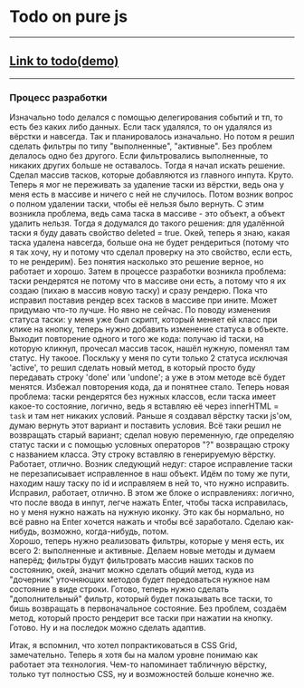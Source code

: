 # Todo on pure js

---

## [Link to todo(demo)](https://junfrenkixp.github.io/todo-js/)


---

### Процесс разработки

Изначально todo делался с помощью делегирования событий и тп, то есть без каких либо данных. Если таск удалялся, то он удалялся из вёрстки и навсегда. 
Так и планировалось изначально. Но потом я решил сделать фильтры по типу "выполненные", "активные". Без проблем делалось одно без другого. 
Если фильтровались выполненные, то никаких других больше не оставалось. Тогда я начал искать решение. Сделал массив тасков, которые добавляются из главного инпута. Круто. 
Теперь я мог не переживать за удаление таски из вёрстки, ведь она у меня есть в массиве и ничего с ней не случилось. 
Потом возник вопрос о полном удалении таски, чтобы её нельзя было вернуть. С этим возникла проблема, ведь сама таска в массиве - это объект, а объект удалить нельзя.
Тогда я додумался до такого решения: для удалённой таски я буду давать свойство deleted = true. Окей, теперь я знаю, какая таска удалена навсегда, 
больше она не будет рендериться (потому что я так хочу, ну и потому что сделал проверку на это свойство, если есть, то не рендерим). Без понятия насколько это решение верное, 
но работает и хорошо. Затем в процессе разработки возникла проблема: таски рендерятся не потому что в массиве они есть, а потому что я их создаю (пихаю в массив новую таску) 
и сразу рендерю. Пока что исправил поставив рендер всех тасков в массиве при ините. Может придумаю что-то лучше. Но явно не сейчас.
По поводу изменения статуса таски: у меня уже был скрипт, который меняет ей класс при клике на кнопку, теперь нужно добавить изменение статуса в объекте. 
Выходит повторение одного и того же кода: получаю id таски, на которую кликнул, прочесал массив тасок, нашёл нужную, поменял там статус. Ну такоое.
Поскльку у меня по сути только 2 статуса исключая 'active', то решил сделать новый метод, в который просто буду передавать строку 'done' или 'undone'; 
а уже в этом методе всё будет менятся. Избежал повторения кода, да и понятнее стало. Теперь новая проблема: таски рендерятся без нужных классов, если таска имеет 
какое-то состояние, логично, ведь я вставляю её через innerHTML = `task` и там нет никаких условий. Раньше я создавал вёрстку таски js'ом, думаю вернуть этот вариант 
и поставить условия. Всё таки решил не возвращать старый вариант; сделал новую переменную, где определяю статус таски и с помощью условных операторов "?" 
возвращаю строку с названием класса. Эту строку вставляю в генерируемую вёрстку. Работает, отлично.
Возник следующий недуг: старое исправление таски не перезаписывает исправленное в наш объект. Идём по тому же пути, находим нашу таску по id и исправляем 
в ней то, что нужно исправить. Исправил, работает, отлично. В этом же блоке о исправлениях: логично, что после ввода в инпут, легче нажать Enter, 
чтобы таска исправилась, но у меня нужно нажать на нужную иконку. Это как бы нормально, но всё равно на Enter хочется нажать и чтобы всё заработало.
Сделаю как-нибудь, возможно, когда-нибудь, потом.	 
Хорошо, теперь нужно реализовать фильтры, которые у меня есть, их всего 2: выполненные и активные. Делаем новые методы и думаем наперёд; фильтры будут фильтровать массив наших тасков 
по состоянию, окей, значит можно сделать общий метод, куда из "дочерник" уточняющих методов будет передоваться нужное нам состояние в виде строки. Готово, теперь нужно сделать "дополнительный" фильтр, который будет показывать все таски, то бишь возвращать в первоначальное состояние. Без проблем, создаём метод, который просто рендерит все таски при нажатии на кнопку. Готово. 
Ну и на последок можно сделать адаптив.  

Итак, я вспомнил, что хотел попрактиковаться в CSS Grid, замечательно. Теперь я хотя бы на малом уровне понимаю как работает эта технология. Чем-то напоминает табличную вёрстку, только тут полностью CSS, ну и возможностей больше конечно же.
